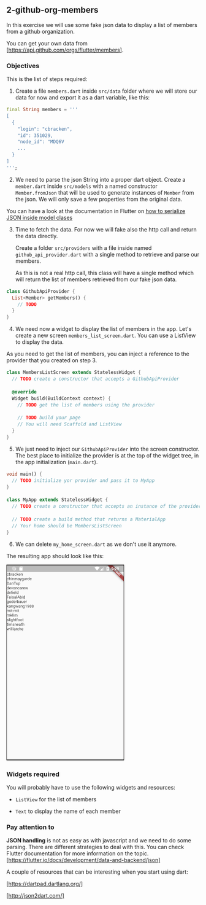 ## 2-github-org-members

In this exercise we will use some fake json data to display a list of members from a github organization.

You can get your own data from [https://api.github.com/orgs/flutter/members].

### Objectives

This is the list of steps required:

1. Create a file `members.dart` inside `src/data` folder where we will store our data for now and export it as a dart variable, like this:

```dart
final String members = '''
[
  {
    "login": "cbracken",
    "id": 351029,
    "node_id": "MDQ6V
    ...
  }
]
''';
```

2. We need to parse the json String into a proper dart object. Create a `member.dart` inside `src/models` with a named constructor `Member.fromJson` that will be used to generate instances of `Member` from the json. We will only save a few properties from the original data.

You can have a look at the documentation in Flutter on [how to serialize JSON inside model clases](https://flutter.dev/docs/development/data-and-backend/json#serializing-json-inside-model-classes)

3. Time to fetch the data. For now we will fake also the http call and return the data directly.

   Create a folder `src/providers` with a file inside named `github_api_provider.dart` with a single method to retrieve and parse our members.

   As this is not a real http call, this class will have a single method which will return the list of members retrieved from our fake json data.

```dart
class GithubApiProvider {
  List<Member> getMembers() {
    // TODO
  }
}
```

4. We need now a widget to display the list of members in the app. Let's create a new screen `members_list_screen.dart`. You can use a ListView to display the data.

As you need to get the list of members, you can inject a reference to the provider that you created on step 3.

```dart
class MembersListScreen extends StatelessWidget {
  // TODO create a constructor that accepts a GithubApiProvider

  @override
  Widget build(BuildContext context) {
    // TODO get the list of members using the provider

    // TODO build your page
    // You will need Scaffold and ListView
  }
}
```

5. We just need to inject our `GithubApiProvider` into the screen constructor. The best place to initialize the provider is at the top of the widget tree, in the app initialization (`main.dart`).

```dart
void main() {
  // TODO initialize yor provider and pass it to MyApp
}

class MyApp extends StatelessWidget {
  // TODO create a constructor that accepts an instance of the provider

  // TODO create a build method that returns a MaterialApp
  // Your home should be MembersListScreen
}
```

6. We can delete `my_home_screen.dart` as we don't use it anymore.

The resulting app should look like this:

![member-list](../images/2-member-list.png)

### Widgets required

You will probably have to use the following widgets and resources:

- `ListView` for the list of members

- `Text` to display the name of each member

### Pay attention to

**JSON handling** is not as easy as with javascript and we need to do some parsing. There are different strategies to deal with this. You can check Flutter documentation for more information on the topic.
[https://flutter.io/docs/development/data-and-backend/json]

A couple of resources that can be interesting when you start using dart:

[https://dartpad.dartlang.org/]

[http://json2dart.com/]
